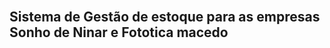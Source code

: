 <p align="center"><a href="https://photos.google.com/album/AF1QipOCC3jalihioj3AYCiLMESKZLmSqNZpr1SZZ12_/photo/AF1QipMZTkoS3NsOgV5MTeb4agK_tEq89uurIr9SzdKg" target="_blank">
<svg version="1.0" xmlns="http://www.w3.org/2000/svg"
 width="5186.000000pt" height="4968.000000pt" viewBox="0 0 5186.000000 4968.000000"
 preserveAspectRatio="xMidYMid meet">

<g transform="translate(0.000000,4968.000000) scale(0.100000,-0.100000)"
fill="#000000" stroke="none">
</g>
</svg>
</a></p>


## Sistema de Gestão de estoque para as empresas Sonho de Ninar e Fototica macedo

